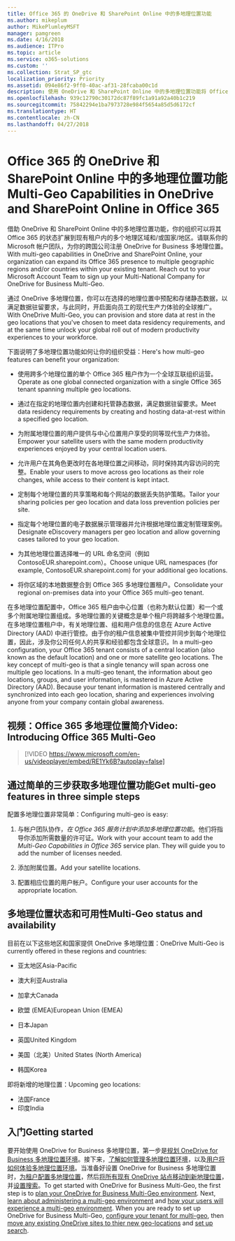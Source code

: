 ```yaml
---
title: Office 365 的 OneDrive 和 SharePoint Online 中的多地理位置功能
ms.author: mikeplum
author: MikePlumleyMSFT
manager: pamgreen
ms.date: 4/16/2018
ms.audience: ITPro
ms.topic: article
ms.service: o365-solutions
ms.custom: ''
ms.collection: Strat_SP_gtc
localization_priority: Priority
ms.assetid: 094e86f2-9ff0-40ac-af31-28fcaba00c1d
description: 使用 OneDrive 和 SharePoint Online 中的多地理位置功能将 Office 365 的状态扩展到多个地理位置区域。
ms.openlocfilehash: 939c12790c30172dc87f89fc1a91a92a40b1c219
ms.sourcegitcommit: 75842294e1ba7973728e984f5654a85d5d6172cf
ms.translationtype: HT
ms.contentlocale: zh-CN
ms.lasthandoff: 04/27/2018
---
```

# <a name="multi-geo-capabilities-in-onedrive-and-sharepoint-online-in-office-365"></a><span data-ttu-id="c7531-103">Office 365 的 OneDrive 和 SharePoint Online 中的多地理位置功能</span><span class="sxs-lookup"><span data-stu-id="c7531-103">Multi-Geo Capabilities in OneDrive and SharePoint Online in Office 365</span></span>

<span data-ttu-id="c7531-p101">借助 OneDrive 和 SharePoint Online 中的多地理位置功能，你的组织可以将其 Office 365 的状态扩展到现有租户内的多个地理区域和/或国家/地区。请联系你的 Microsoft 帐户团队，为你的跨国公司注册 OneDrive for Business 多地理位置。</span><span class="sxs-lookup"><span data-stu-id="c7531-p101">With multi-geo capabilities in OneDrive and SharePoint Online, your organization can expand its Office 365 presence to multiple geographic regions and/or countries within your existing tenant. Reach out to your Microsoft Account Team to sign up your Multi-National Company for OneDrive for Business Multi-Geo.</span></span>
  
<span data-ttu-id="c7531-106">通过 OneDrive 多地理位置，你可以在选择的地理位置中预配和存储静态数据，以满足数据驻留要求，与此同时，开启面向员工的现代生产力体验的全球推广。</span><span class="sxs-lookup"><span data-stu-id="c7531-106">With OneDrive Multi-Geo, you can provision and store data at rest in the geo locations that you've chosen to meet data residency requirements, and at the same time unlock your global roll out of modern productivity experiences to your workforce.</span></span>
  
<span data-ttu-id="c7531-107">下面说明了多地理位置功能如何让你的组织受益：</span><span class="sxs-lookup"><span data-stu-id="c7531-107">Here's how multi-geo features can benefit your organization:</span></span>
  
- <span data-ttu-id="c7531-108">使用跨多个地理位置的单个 Office 365 租户作为一个全球互联组织运营。</span><span class="sxs-lookup"><span data-stu-id="c7531-108">Operate as one global connected organization with a single Office 365 tenant spanning multiple geo locations.</span></span>
    
- <span data-ttu-id="c7531-109">通过在指定的地理位置内创建和托管静态数据，满足数据驻留要求。</span><span class="sxs-lookup"><span data-stu-id="c7531-109">Meet data residency requirements by creating and hosting data-at-rest within a specified geo location.</span></span>
    
- <span data-ttu-id="c7531-110">为附属地理位置的用户提供与中心位置用户享受的同等现代生产力体验。</span><span class="sxs-lookup"><span data-stu-id="c7531-110">Empower your satellite users with the same modern productivity experiences enjoyed by your central location users.</span></span>
    
- <span data-ttu-id="c7531-111">允许用户在其角色更改时在各地理位置之间移动，同时保持其内容访问的完整。</span><span class="sxs-lookup"><span data-stu-id="c7531-111">Enable your users to move across geo locations as their role changes, while access to their content is kept intact.</span></span>
    
- <span data-ttu-id="c7531-112">定制每个地理位置的共享策略和每个网站的数据丢失防护策略。</span><span class="sxs-lookup"><span data-stu-id="c7531-112">Tailor your sharing policies per geo location and data loss prevention policies per site.</span></span>
    
- <span data-ttu-id="c7531-113">指定每个地理位置的电子数据展示管理器并允许根据地理位置定制管理案例。</span><span class="sxs-lookup"><span data-stu-id="c7531-113">Designate eDiscovery managers per geo location and allow governing cases tailored to your geo location.</span></span>
    
- <span data-ttu-id="c7531-114">为其他地理位置选择唯一的 URL 命名空间（例如 ContosoEUR.sharepoint.com）。</span><span class="sxs-lookup"><span data-stu-id="c7531-114">Choose unique URL namespaces (for example, ContosoEUR.sharepoint.com) for your additional geo locations.</span></span>
    
- <span data-ttu-id="c7531-115">将你区域的本地数据整合到 Office 365 多地理位置租户。</span><span class="sxs-lookup"><span data-stu-id="c7531-115">Consolidate your regional on-premises data into your Office 365 multi-geo tenant.</span></span>
    
<span data-ttu-id="c7531-p102">在多地理位置配置中，Office 365 租户由中心位置（也称为默认位置）和一个或多个附属地理位置组成。多地理位置的关键概念是单个租户将跨越多个地理位置。在多地理位置租户中，有关地理位置、组和用户信息的信息在 Azure Active Directory (AAD) 中进行管控。由于你的租户信息被集中管控并同步到每个地理位置，因此，涉及你公司任何人的共享和经验都包含全球意识。</span><span class="sxs-lookup"><span data-stu-id="c7531-p102">In a multi-geo configuration, your Office 365 tenant consists of a central location (also known as the default location) and one or more satellite geo locations. The key concept of multi-geo is that a single tenancy will span across one multiple geo locations. In a multi-geo tenant, the information about geo locations, groups, and user information, is mastered in Azure Active Directory (AAD). Because your tenant information is mastered centrally and synchronized into each geo location, sharing and experiences involving anyone from your company contain global awareness.</span></span>

## <a name="video-introducing-office-365-multi-geo"></a><span data-ttu-id="c7531-120">视频：Office 365 多地理位置简介</span><span class="sxs-lookup"><span data-stu-id="c7531-120">Video: Introducing Office 365 Multi-Geo</span></span>

> [!VIDEO https://www.microsoft.com/en-us/videoplayer/embed/RE1Yk6B?autoplay=false]
  
## <a name="get-multi-geo-features-in-three-simple-steps"></a><span data-ttu-id="c7531-121">通过简单的三步获取多地理位置功能</span><span class="sxs-lookup"><span data-stu-id="c7531-121">Get multi-geo features in three simple steps</span></span>

<span data-ttu-id="c7531-122">配置多地理位置非常简单：</span><span class="sxs-lookup"><span data-stu-id="c7531-122">Configuring multi-geo is easy:</span></span>
  
1. <span data-ttu-id="c7531-p103">与帐户团队协作，_在 Office 365 服务计划中添加多地理位置功能_。他们将指导你添加所需数量的许可证。</span><span class="sxs-lookup"><span data-stu-id="c7531-p103">Work with your account team to add the _Multi-Geo Capabilities in Office 365_ service plan. They will guide you to add the number of licenses needed.</span></span>
    
2. <span data-ttu-id="c7531-125">添加附属位置。</span><span class="sxs-lookup"><span data-stu-id="c7531-125">Add your satellite locations.</span></span>
    
3. <span data-ttu-id="c7531-126">配置相应位置的用户帐户。</span><span class="sxs-lookup"><span data-stu-id="c7531-126">Configure your user accounts for the appropriate location.</span></span>
    
## <a name="multi-geo-status-and-availability"></a><span data-ttu-id="c7531-127">多地理位置状态和可用性</span><span class="sxs-lookup"><span data-stu-id="c7531-127">Multi-Geo status and availability</span></span>

<span data-ttu-id="c7531-128">目前在以下这些地区和国家提供 OneDrive 多地理位置：</span><span class="sxs-lookup"><span data-stu-id="c7531-128">OneDrive Multi-Geo is currently offered in these regions and countries:</span></span>
  
- <span data-ttu-id="c7531-129">亚太地区</span><span class="sxs-lookup"><span data-stu-id="c7531-129">Asia-Pacific</span></span>
    
- <span data-ttu-id="c7531-130">澳大利亚</span><span class="sxs-lookup"><span data-stu-id="c7531-130">Australia</span></span>
    
- <span data-ttu-id="c7531-131">加拿大</span><span class="sxs-lookup"><span data-stu-id="c7531-131">Canada</span></span>
    
- <span data-ttu-id="c7531-132">欧盟 (EMEA)</span><span class="sxs-lookup"><span data-stu-id="c7531-132">European Union (EMEA)</span></span>
    
- <span data-ttu-id="c7531-133">日本</span><span class="sxs-lookup"><span data-stu-id="c7531-133">Japan</span></span>
    
- <span data-ttu-id="c7531-134">英国</span><span class="sxs-lookup"><span data-stu-id="c7531-134">United Kingdom</span></span>
    
- <span data-ttu-id="c7531-135">美国（北美）</span><span class="sxs-lookup"><span data-stu-id="c7531-135">United States (North America)</span></span>
    
- <span data-ttu-id="c7531-136">韩国</span><span class="sxs-lookup"><span data-stu-id="c7531-136">Korea</span></span>
      
<span data-ttu-id="c7531-137">即将新增的地理位置：</span><span class="sxs-lookup"><span data-stu-id="c7531-137">Upcoming geo locations:</span></span>
  
- <span data-ttu-id="c7531-138">法国</span><span class="sxs-lookup"><span data-stu-id="c7531-138">France</span></span>
- <span data-ttu-id="c7531-139">印度</span><span class="sxs-lookup"><span data-stu-id="c7531-139">India</span></span>
    
## <a name="getting-started"></a><span data-ttu-id="c7531-140">入门</span><span class="sxs-lookup"><span data-stu-id="c7531-140">Getting started</span></span>

<span data-ttu-id="c7531-p104">要开始使用 OneDrive for Business 多地理位置，第一步是[规划 OneDrive for Business 多地理位置环境](plan-for-multi-geo.md)。接下来，[了解如何管理多地理位置环境](administering-a-multi-geo-environment.md)，以及[用户将如何体验多地理位置环境](multi-geo-user-experience.md)。当准备好设置 OneDrive for Business 多地理位置时，[为租户配置多地理位置](multi-geo-tenant-configuration.md)，然后[将所有现有 OneDrive 站点移动到新地理位置](move-onedrive-between-geo-locations.md)，并[设置搜索](configure-search-for-multi-geo.md)。</span><span class="sxs-lookup"><span data-stu-id="c7531-p104">To get started with OneDrive for Business Multi-Geo, the first step is to [plan your OneDrive for Business Multi-Geo environment](plan-for-multi-geo.md). Next, [learn about administering a multi-geo environment](administering-a-multi-geo-environment.md) and [how your users will experience a multi-geo environment](multi-geo-user-experience.md). When you are ready to set up OneDrive for Business Multi-Geo, [configure your tenant for multi-geo](multi-geo-tenant-configuration.md), then [move any existing OneDrive sites to thier new geo-locations](move-onedrive-between-geo-locations.md) and [set up search](configure-search-for-multi-geo.md).</span></span>
